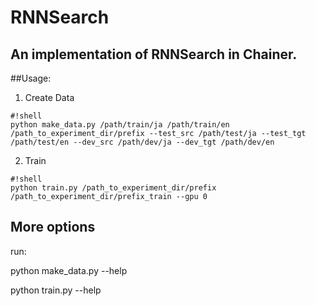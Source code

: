 # RNNSearch
## An implementation of RNNSearch in Chainer.

##Usage:

1. Create Data


```
#!shell
python make_data.py /path/train/ja /path/train/en /path_to_experiment_dir/prefix --test_src /path/test/ja --test_tgt /path/test/en --dev_src /path/dev/ja --dev_tgt /path/dev/en

```


2. Train


```
#!shell
python train.py /path_to_experiment_dir/prefix /path_to_experiment_dir/prefix_train --gpu 0

```

## More options

run:

python make_data.py --help

python train.py --help